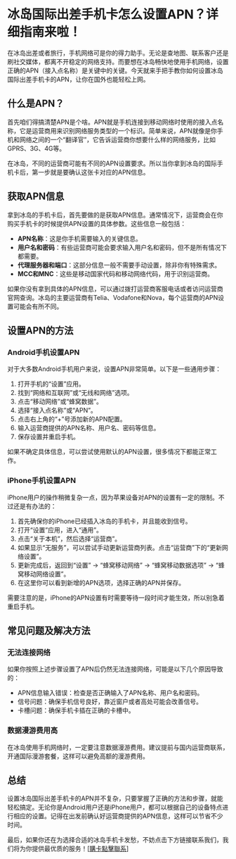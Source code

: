 # 冰岛国际出差手机卡怎么设置APN？详细指南来啦！

在冰岛出差或者旅行，手机网络可是你的得力助手。无论是查地图、联系客户还是刷社交媒体，都离不开稳定的网络支持。而要想在冰岛畅快地使用手机网络，设置正确的APN（接入点名称）是关键中的关键。今天就来手把手教你如何设置冰岛国际出差手机卡的APN，让你在国外也能轻松上网。

## 什么是APN？

首先咱们得搞清楚APN是个啥。APN就是手机连接到移动网络时使用的接入点名称，它是运营商用来识别网络服务类型的一个标识。简单来说，APN就像是你手机和网络之间的一个“翻译官”，它告诉运营商你想要什么样的网络服务，比如GPRS、3G、4G等。

在冰岛，不同的运营商可能有不同的APN设置要求。所以当你拿到冰岛的国际手机卡后，第一步就是要确认这张卡对应的APN信息。

## 获取APN信息

拿到冰岛的手机卡后，首先要做的是获取APN信息。通常情况下，运营商会在你购买手机卡的时候提供APN设置的具体参数。这些信息一般包括：

- **APN名称**：这是你手机需要输入的关键信息。
- **用户名和密码**：有些运营商可能会要求输入用户名和密码，但不是所有情况下都需要。
- **代理服务器和端口**：这部分信息一般不需要手动设置，除非你有特殊需求。
- **MCC和MNC**：这些是移动国家代码和移动网络代码，用于识别运营商。

如果你没有拿到具体的APN信息，可以通过拨打运营商客服电话或者访问运营商官网查询。冰岛的主要运营商有Telia、Vodafone和Nova，每个运营商的APN设置可能会有所不同。

## 设置APN的方法

### Android手机设置APN

对于大多数Android手机用户来说，设置APN非常简单。以下是一些通用步骤：

1. 打开手机的“设置”应用。
2. 找到“网络和互联网”或“无线和网络”选项。
3. 点击“移动网络”或“蜂窝数据”。
4. 选择“接入点名称”或“APN”。
5. 点击右上角的“+”号添加新的APN配置。
6. 输入运营商提供的APN名称、用户名、密码等信息。
7. 保存设置并重启手机。

如果不确定具体信息，可以尝试使用默认的APN设置，很多情况下都能正常工作。

### iPhone手机设置APN

iPhone用户的操作稍微复杂一点，因为苹果设备对APN的设置有一定的限制。不过还是有办法的：

1. 首先确保你的iPhone已经插入冰岛的手机卡，并且能收到信号。
2. 打开“设置”应用，进入“通用”。
3. 点击“关于本机”，然后选择“运营商”。
4. 如果显示“无服务”，可以尝试手动更新运营商列表。点击“运营商”下的“更新网络设置”。
5. 更新完成后，返回到“设置” -> “蜂窝移动网络” -> “蜂窝移动数据选项” -> “蜂窝移动网络设置”。
6. 在这里你可以看到新增的APN选项，选择正确的APN并保存。

需要注意的是，iPhone的APN设置有时需要等待一段时间才能生效，所以别急着重启手机。

## 常见问题及解决方法

### 无法连接网络

如果你按照上述步骤设置了APN后仍然无法连接网络，可能是以下几个原因导致的：

- APN信息输入错误：检查是否正确输入了APN名称、用户名和密码。
- 信号问题：确保手机信号良好，靠近窗户或者高处可能会改善信号。
- 卡槽问题：确保手机卡插在正确的卡槽中。

### 数据漫游费用高

在冰岛使用手机网络时，一定要注意数据漫游费用。建议提前与国内运营商联系，开通国际漫游套餐，这样可以避免高额的漫游费用。

## 总结

设置冰岛国际出差手机卡的APN并不复杂，只要掌握了正确的方法和步骤，就能轻松搞定。无论你是Android用户还是iPhone用户，都可以根据自己的设备特点进行相应的设置。记得在出发前确认好运营商提供的APN信息，这样可以节省不少时间。

最后，如果你还在为选择合适的冰岛手机卡发愁，不妨点击下方链接联系我们，我们将为你提供最优质的服务！[[購卡點擊聯系](https://t.me/s/esim1088)]